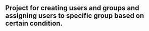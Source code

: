 ## Project for creating users and groups and assigning users to specific group based on certain condition.
